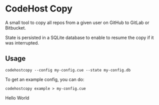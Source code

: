# CodeHost Copy

A small tool to copy all repos from a given user on GitHub to GitLab or Bitbucket.

State is persisted in a SQLite database to enable to resume the copy if it was interrupted.

## Usage

```
codehostcopy --config my-config.cue --state my-config.db
```

To get an example config, you can do:

```
codehostcopy example > my-config.cue
```
Hello World
